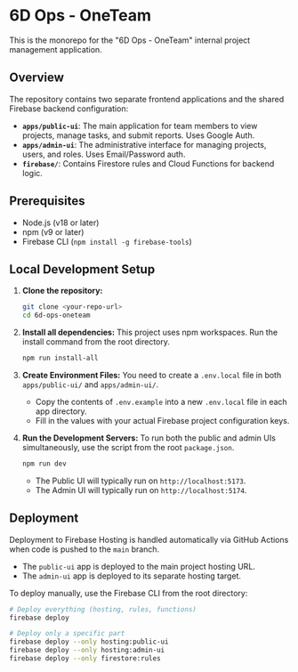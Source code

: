 # 6D Ops - OneTeam

This is the monorepo for the "6D Ops - OneTeam" internal project management application.

## Overview

The repository contains two separate frontend applications and the shared Firebase backend configuration:

* **`apps/public-ui`**: The main application for team members to view projects, manage tasks, and submit reports. Uses Google Auth.
* **`apps/admin-ui`**: The administrative interface for managing projects, users, and roles. Uses Email/Password auth.
* **`firebase/`**: Contains Firestore rules and Cloud Functions for backend logic.

## Prerequisites

* Node.js (v18 or later)
* npm (v9 or later)
* Firebase CLI (`npm install -g firebase-tools`)

## Local Development Setup

1.  **Clone the repository:**
    ```sh
    git clone <your-repo-url>
    cd 6d-ops-oneteam
    ```

2.  **Install all dependencies:**
    This project uses npm workspaces. Run the install command from the root directory.
    ```sh
    npm run install-all
    ```

3.  **Create Environment Files:**
    You need to create a `.env.local` file in both `apps/public-ui/` and `apps/admin-ui/`.

    * Copy the contents of `.env.example` into a new `.env.local` file in each app directory.
    * Fill in the values with your actual Firebase project configuration keys.

4.  **Run the Development Servers:**
    To run both the public and admin UIs simultaneously, use the script from the root `package.json`.
    ```sh
    npm run dev
    ```
    * The Public UI will typically run on `http://localhost:5173`.
    * The Admin UI will typically run on `http://localhost:5174`.

## Deployment

Deployment to Firebase Hosting is handled automatically via GitHub Actions when code is pushed to the `main` branch.

* The `public-ui` app is deployed to the main project hosting URL.
* The `admin-ui` app is deployed to its separate hosting target.

To deploy manually, use the Firebase CLI from the root directory:
```sh
# Deploy everything (hosting, rules, functions)
firebase deploy

# Deploy only a specific part
firebase deploy --only hosting:public-ui
firebase deploy --only hosting:admin-ui
firebase deploy --only firestore:rules
```
